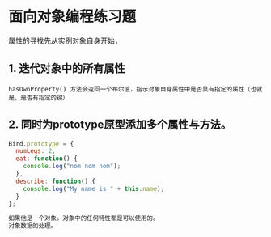 # 面向对象编程练习题

属性的寻找先从实例对象自身开始，

## 1. 迭代对象中的所有属性

```
hasOwnProperty() 方法会返回一个布尔值，指示对象自身属性中是否具有指定的属性（也就是，是否有指定的键）
```

## 2. 同时为prototype原型添加多个属性与方法。

```javascript
Bird.prototype = {
  numLegs: 2, 
  eat: function() {
    console.log("nom nom nom");
  },
  describe: function() {
    console.log("My name is " + this.name);
  }
};

如果他是一个对象。对象中的任何特性都是可以使用的。
对象数据的处理。
```